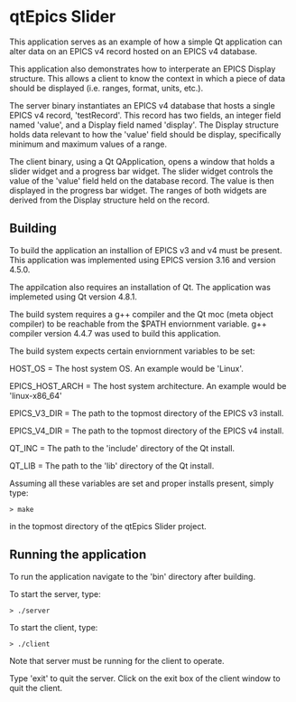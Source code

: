 # qtEpics Slider 

This application serves as an example of how a simple Qt application can alter 
data on an EPICS v4 record hosted on an EPICS v4 database.

This application also demonstrates how to interperate an EPICS Display structure.
This allows a client to know the context in which a piece of data should be 
displayed (i.e. ranges, format, units, etc.).

The server binary instantiates an EPICS v4 database that hosts a single EPICS v4
record, 'testRecord'. This record has two fields, an integer field named 'value',
and a Display field named 'display'. The Display structure holds data relevant
to how the 'value' field should be display, specifically minimum and maximum values
of a range.

The client binary, using a Qt QApplication, opens a window that holds a slider widget
and a progress bar widget. The slider widget controls the value of the 'value' field
held on the database record. The value is then displayed in the progress bar widget.
The ranges of both widgets are derived from the Display structure held on the record.

## Building

To build the application an installion of EPICS v3 and v4 must be present. This 
application was implemented using EPICS version 3.16 and version 4.5.0.

The appilcation also requires an installation of Qt. The application was implemeted 
using Qt version 4.8.1.

The build system requires a g++ compiler and the Qt moc (meta object compiler) to be
reachable from the $PATH enviornment variable. g++ compiler version 4.4.7 was used
to build this application.

The build system expects certain enviornment variables to be set:

HOST\_OS = The host system OS. An example would be 'Linux'.

EPICS\_HOST\_ARCH = The host system architecture. An example would be 'linux-x86\_64'

EPICS\_V3\_DIR = The path to the topmost directory of the EPICS v3 install.

EPICS\_V4\_DIR = The path to the topmost directory of the EPICS v4 install.

QT\_INC = The path to the 'include' directory of the Qt install.

QT\_LIB = The path to the 'lib' directory of the Qt install.

Assuming all these variables are set and proper installs present, simply type:
	
	> make 

in the topmost directory of the qtEpics Slider project.

## Running the application

To run the application navigate to the 'bin' directory after building.

To start the server, type:

	> ./server

To start the client, type:
	
	> ./client

Note that server must be running for the client to operate. 

Type 'exit' to quit the server.
Click on the exit box of the client window to quit the client.
